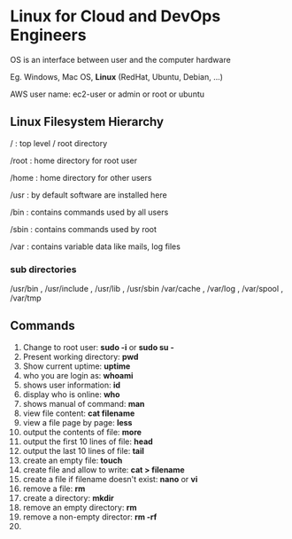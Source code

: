 # Linux for Cloud and DevOps Engineers

OS is an interface between user and the computer hardware

Eg. Windows, Mac OS, <b>Linux</b> (RedHat, Ubuntu, Debian, ...)

AWS user name: ec2-user or admin or root or ubuntu

## Linux Filesystem Hierarchy

/ : top level / root directory

/root : home directory for root user

/home : home directory for other users

/usr : by default software are installed here

/bin : contains commands used by all users

/sbin : contains commands used by root

/var : contains variable data like mails, log files

### sub directories
/usr/bin , /usr/include , /usr/lib , /usr/sbin
/var/cache , /var/log , /var/spool , /var/tmp


## Commands

1. Change to root user: <b>sudo -i</b> or <b>sudo su -</b>
2. Present working directory: <b>pwd</b>
3. Show current uptime: <b>uptime</b>
4. who you are login as: <b>whoami</b>
5. shows user information: <b>id</b>
6. display who is online: <b>who</b>
7. shows manual of command: <b>man</b>
8. view file content: <b>cat filename</b>
9. view a file page by page: <b>less</b>
10. output the contents of file: <b>more</b>
11. output the first 10 lines of file: <b>head</b>
12. output the last 10 lines of file: <b>tail</b>
13. create an empty file: <b>touch</b>
14. create file and allow to write: <b>cat > filename</b>
15. create a file if filename doesn't exist: <b>nano</b> or <b>vi</b>
16. remove a file: <b>rm</b>
17. create a directory: <b>mkdir</b>
18. remove an empty directory: <b>rm</b>
19. remove a non-empty director: <b>rm -rf</b>
20. 



